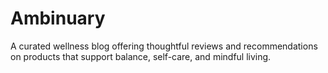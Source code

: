 # Ambinuary
A curated wellness blog offering thoughtful reviews and recommendations on products that support balance, self-care, and mindful living.
